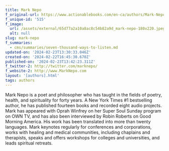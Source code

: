 ```yaml
---
title: Mark Nepo
f_original-url: https://www.actionablebooks.com/en-ca/authors/Mark-Nepo/
f_unique-id: '515'
f_image:
  url: /assets/external/65d77a2a10a8ac8c54b82a9d_mark-nepo-180x220.jpeg
  alt: null
slug: mark-nepo
f_summaries:
  - cms/summaries/seven-thousand-ways-to-listen.md
updated-on: '2024-02-23T13:30:33.046Z'
created-on: '2024-02-22T16:45:30.670Z'
published-on: '2024-02-23T13:42:23.311Z'
f_twitter-2: http://twitter.com/marknepo/
f_website-2: http://www.MarkNepo.com
layout: '[authors].html'
tags: authors
---
```


Mark Nepo is a poet and philosopher who has taught in the fields of poetry, health, and spirituality for forty years. A New York Times #1 bestselling author, he has published fourteen books and recorded eight audio projects. Mark has appeared with Oprah Winfrey on her Super Soul Sunday program on OWN TV, and has also been interviewed by Robin Roberts on Good Morning America. His work has been translated into more than twenty languages. Mark keynotes regularly for conferences and corporations, works with healing and medical communities, including chaplains and therapists, speaks and offers workshops for colleges and universities, and leads spiritual retreats.
